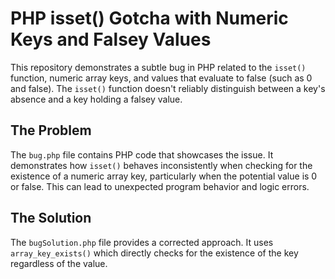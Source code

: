# PHP isset() Gotcha with Numeric Keys and Falsey Values

This repository demonstrates a subtle bug in PHP related to the `isset()` function, numeric array keys, and values that evaluate to false (such as 0 and false).  The `isset()` function doesn't reliably distinguish between a key's absence and a key holding a falsey value.

## The Problem

The `bug.php` file contains PHP code that showcases the issue.  It demonstrates how `isset()` behaves inconsistently when checking for the existence of a numeric array key, particularly when the potential value is 0 or false.  This can lead to unexpected program behavior and logic errors. 

## The Solution

The `bugSolution.php` file provides a corrected approach. It uses `array_key_exists()` which directly checks for the existence of the key regardless of the value.